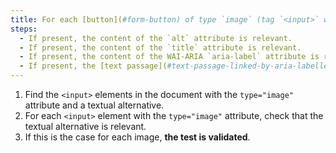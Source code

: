 ```yaml
---
title: For each [button](#form-button) of type `image` (tag `<input>` with the attribute `type="image"`), with a [text alternative](#textual-alternative-image), is this alternative relevant (except in particular cases)?
steps:
  - If present, the content of the `alt` attribute is relevant.
  - If present, the content of the `title` attribute is relevant.
  - If present, the content of the WAI-ARIA `aria-label` attribute is relevant.
  - If present, the [text passage](#text-passage-linked-by-aria-labelledby-or-aria-describedby) associated via the WAI-ARIA attribute `aria-labelledby` is relevant .
---
```


1. Find the `<input>` elements in the document with the `type="image"` attribute and a textual alternative.
2. For each `<input>` element with the `type="image"` attribute, check that the textual alternative is relevant.
3. If this is the case for each image, **the test is validated**.
